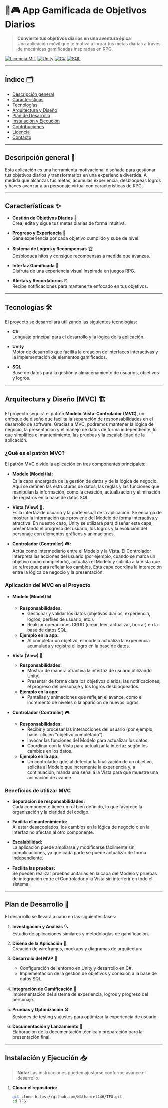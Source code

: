 # 📱🎮 App Gamificada de Objetivos Diarios

> **Convierte tus objetivos diarios en una aventura épica**  
> Una aplicación móvil que te motiva a lograr tus metas diarias a través de mecánicas gamificadas inspiradas en RPG.


[![Licencia MIT](https://img.shields.io/badge/licencia-MIT-blue)](LICENSE)
[![Unity](https://img.shields.io/badge/Unity-2021.3.0f1-blueviolet)](https://unity.com/)
[![C#](https://img.shields.io/badge/C%23-language-orange)](https://docs.microsoft.com/dotnet/csharp/)
[![SQL](https://img.shields.io/badge/SQL-database-yellow)](https://www.mysql.com/)

---

## Índice 🗂️
- [Descripción general](#descripción-general)
- [Características](#características)
- [Tecnologías](#tecnologías)
- [Arquitectura y Diseño](#arquitectura-y-diseño)
- [Plan de Desarrollo](#plan-de-desarrollo)
- [Instalación y Ejecución](#instalación-y-ejecución)
- [Contribuciones](#contribuciones)
- [Licencia](#licencia)
- [Contacto](#contacto)

---

## Descripción general 📖

Esta aplicación es una herramienta motivacional diseñada para gestionar tus objetivos diarios y transformarlos en una experiencia divertida. A medida que alcanzas tus metas, acumulas experiencia, desbloqueas logros y haces avanzar a un personaje virtual con características de RPG.

---

## Características ✨

- **Gestión de Objetivos Diarios** 📝  
  Crea, edita y sigue tus metas diarias de forma intuitiva.

- **Progreso y Experiencia** 🚀  
  Gana experiencia por cada objetivo cumplido y sube de nivel.

- **Sistema de Logros y Recompensas** 🏆  
  Desbloquea hitos y consigue recompensas a medida que avanzas.

- **Interfaz Gamificada** 🎨  
  Disfruta de una experiencia visual inspirada en juegos RPG.

- **Alertas y Recordatorios** ⏰  
  Recibe notificaciones para mantenerte enfocado en tus objetivos.

---

## Tecnologías 🛠️

El proyecto se desarrollará utilizando las siguientes tecnologías:

- **C#**  
  Lenguaje principal para el desarrollo y la lógica de la aplicación.

- **Unity**  
  Motor de desarrollo que facilita la creación de interfaces interactivas y la implementación de elementos gamificados.

- **SQL**  
  Base de datos para la gestión y almacenamiento de usuarios, objetivos y logros.

---

## Arquitectura y Diseño (MVC) 🏗️

El proyecto seguirá el patrón **Modelo-Vista-Controlador (MVC)**, un enfoque de diseño que facilita la separación de responsabilidades en el desarrollo de software. Gracias a MVC, podremos mantener la lógica de negocio, la presentación y el manejo de datos de forma independiente, lo que simplifica el mantenimiento, las pruebas y la escalabilidad de la aplicación.

### ¿Qué es el patrón MVC?

El patrón MVC divide la aplicación en tres componentes principales:

- **Modelo (Model) 📊:**  
  Es la capa encargada de la gestión de datos y de la lógica de negocio. Aquí se definen las estructuras de datos, las reglas y las funciones que manipulan la información, como la creación, actualización y eliminación de registros en la base de datos SQL.

- **Vista (View) 👀:**  
  Es la interfaz de usuario y la parte visual de la aplicación. Se encarga de mostrar la información que proviene del Modelo de forma interactiva y atractiva. En nuestro caso, Unity se utilizará para diseñar esta capa, presentando el progreso del usuario, los logros y la evolución del personaje con elementos gráficos y animaciones.

- **Controlador (Controller) 🎮:**  
  Actúa como intermediario entre el Modelo y la Vista. El Controlador interpreta las acciones del usuario (por ejemplo, cuando se marca un objetivo como completado), actualiza el Modelo y solicita a la Vista que se refresque para reflejar los cambios. Esta capa coordina la interacción entre la lógica de negocio y la presentación.

### Aplicación del MVC en el Proyecto

- **Modelo (Model) 📊**
  - **Responsabilidades:**  
    - Gestionar y validar los datos (objetivos diarios, experiencia, logros, perfiles de usuario, etc.).
    - Realizar operaciones CRUD (crear, leer, actualizar, borrar) en la base de datos SQL.
  - **Ejemplo en la app:**  
    - Al completar un objetivo, el modelo actualiza la experiencia acumulada y registra el logro en la base de datos.

- **Vista (View) 👀**
  - **Responsabilidades:**  
    - Mostrar de manera atractiva la interfaz de usuario utilizando Unity.
    - Presentar de forma clara los objetivos diarios, las notificaciones, el progreso del personaje y los logros desbloqueados.
  - **Ejemplo en la app:**  
    - Pantallas y animaciones que reflejan el avance, como el incremento de niveles o la aparición de nuevos logros.

- **Controlador (Controller) 🎮**
  - **Responsabilidades:**  
    - Recibir y procesar las interacciones del usuario (por ejemplo, hacer clic en "objetivo completado").
    - Invocar las funciones del Modelo para actualizar los datos.
    - Coordinar con la Vista para actualizar la interfaz según los cambios en los datos.
  - **Ejemplo en la app:**  
    - Un controlador que, al detectar la finalización de un objetivo, solicita al Modelo que incremente la experiencia y, a continuación, manda una señal a la Vista para que muestre una animación de avance.

### Beneficios de utilizar MVC

- **Separación de responsabilidades:**  
  Cada componente tiene un rol bien definido, lo que favorece la organización y la claridad del código.

- **Facilita el mantenimiento:**  
  Al estar desacoplados, los cambios en la lógica de negocio o en la interfaz no afectan al otro componente.

- **Escalabilidad:**  
  La aplicación puede ampliarse y modificarse fácilmente sin complicaciones, ya que cada parte se puede actualizar de forma independiente.

- **Facilita las pruebas:**  
  Se pueden realizar pruebas unitarias en la capa del Modelo y pruebas de integración entre el Controlador y la Vista sin interferir en todo el sistema.

---

## Plan de Desarrollo 📅

El desarrollo se llevará a cabo en las siguientes fases:

1. **Investigación y Análisis** 🔍  
   Estudio de aplicaciones similares y metodologías de gamificación.

2. **Diseño de la Aplicación** 🎨  
   Creación de wireframes, mockups y diagramas de arquitectura.

3. **Desarrollo del MVP** 🚧  
   - Configuración del entorno en Unity y desarrollo en C#.  
   - Implementación de la gestión de objetivos y conexión a la base de datos SQL.

4. **Integración de Gamificación** 🏅  
   Implementación del sistema de experiencia, logros y progreso del personaje.

5. **Pruebas y Optimización** 🛠️  
   Sesiones de testing y ajustes para optimizar la experiencia de usuario.

6. **Documentación y Lanzamiento** 🚀  
   Elaboración de la documentación técnica y preparación para la presentación final.

---

## Instalación y Ejecución 📥

> **Nota:** Las instrucciones pueden ajustarse conforme avance el desarrollo.

1. **Clonar el repositorio:**

   ```bash
   git clone https://github.com/N4thaniel446/TFG.git
   cd TFG
